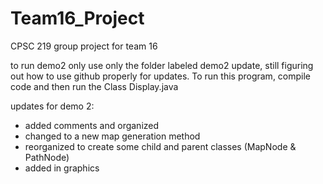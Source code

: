 # Team16_Project
CPSC 219 group project for team 16

to run demo2 only use only the folder labeled demo2 update, still figuring out how to use github properly for updates.
To run this program, compile code and then run the Class Display.java

updates for demo 2:
- added comments and organized
- changed to a new map generation method
- reorganized to create some child and parent classes (MapNode & PathNode)
- added in graphics
